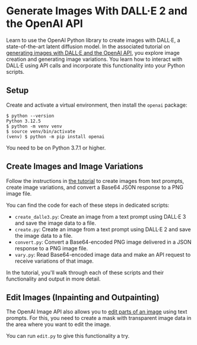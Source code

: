 # Generate Images With DALL·E 2 and the OpenAI API

Learn to use the OpenAI Python library to create images with DALL·E, a state-of-the-art latent diffusion model. In the associated tutorial on [generating images with DALL·E and the OpenAI API](https://realpython.com/generate-images-with-dalle-openai-api/), you explore image creation and generating image variations. You learn how to interact with DALL·E using API calls and incorporate this functionality into your Python scripts.

## Setup

Create and activate a virtual environment, then install the `openai` package:

```console
$ python --version
Python 3.12.5
$ python -m venv venv
$ source venv/bin/activate
(venv) $ python -m pip install openai
```

You need to be on Python 3.7.1 or higher.

## Create Images and Image Variations

Follow the instructions in [the tutorial](https://realpython.com/generate-images-with-dalle-openai-api/) to create images from text prompts, create image variations, and convert a Base64 JSON response to a PNG image file.

You can find the code for each of these steps in dedicated scripts:

- `create_dalle3.py`: Create an image from a text prompt using DALL·E 3 and save the image data to a file.
- `create.py`: Create an image from a text prompt using DALL·E 2 and save the image data to a file.
- `convert.py`: Convert a Base64-encoded PNG image delivered in a JSON response to a PNG image file.
- `vary.py`: Read Base64-encoded image data and make an API request to receive variations of that image.

In the tutorial, you'll walk through each of these scripts and their functionality and output in more detail.

## Edit Images (Inpainting and Outpainting)

The OpenAI Image API also allows you to [edit parts of an image](https://platform.openai.com/docs/guides/images/edits-dall-e-2-only) using text prompts. For this, you need to create a mask with transparent image data in the area where you want to edit the image.

You can run `edit.py` to give this functionality a try.
